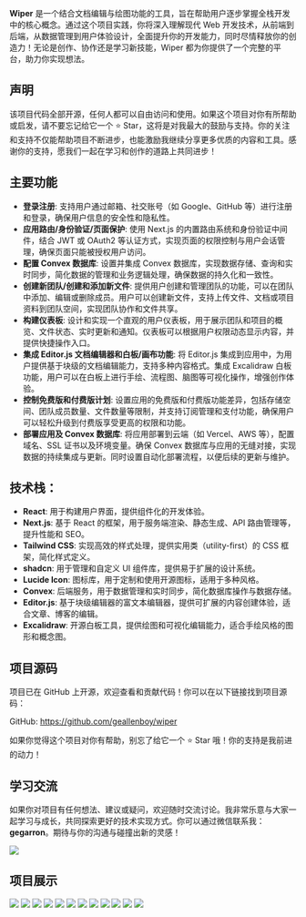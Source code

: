**Wiper** 是一个结合文档编辑与绘图功能的工具，旨在帮助用户逐步掌握全栈开发中的核心概念。通过这个项目实践，你将深入理解现代 Web 开发技术，从前端到后端，从数据管理到用户体验设计，全面提升你的开发能力，同时尽情释放你的创造力！无论是创作、协作还是学习新技能，Wiper 都为你提供了一个完整的平台，助力你实现想法。

## 声明

该项目代码全部开源，任何人都可以自由访问和使用。如果这个项目对你有所帮助或启发，请不要忘记给它一个 ⭐️ Star，这将是对我最大的鼓励与支持。你的关注和支持不仅能帮助项目不断进步，也能激励我继续分享更多优质的内容和工具。感谢你的支持，愿我们一起在学习和创作的道路上共同进步！

## 主要功能

- **登录注册**: 支持用户通过邮箱、社交账号（如 Google、GitHub 等）进行注册和登录，确保用户信息的安全性和隐私性。
- **应用路由/身份验证/页面保护**: 使用 Next.js 的内置路由系统和身份验证中间件，结合 JWT 或 OAuth2 等认证方式，实现页面的权限控制与用户会话管理，确保页面只能被授权用户访问。
- **配置 Convex 数据库**: 设置并集成 Convex 数据库，实现数据存储、查询和实时同步，简化数据的管理和业务逻辑处理，确保数据的持久化和一致性。
- **创建新团队/创建和添加新文件**: 提供用户创建和管理团队的功能，可以在团队中添加、编辑或删除成员。用户可以创建新文件，支持上传文件、文档或项目资料到团队空间，实现团队协作和文件共享。
- **构建仪表板**: 设计和实现一个直观的用户仪表板，用于展示团队和项目的概览、文件状态、实时更新和通知。仪表板可以根据用户权限动态显示内容，并提供快捷操作入口。
- **集成 Editor.js 文档编辑器和白板/画布功能**: 将 Editor.js 集成到应用中，为用户提供基于块级的文档编辑能力，支持多种内容格式。集成 Excalidraw 白板功能，用户可以在白板上进行手绘、流程图、脑图等可视化操作，增强创作体验。
- **控制免费版和付费版计划**: 设置应用的免费版和付费版功能差异，包括存储空间、团队成员数量、文件数量等限制，并支持订阅管理和支付功能，确保用户可以轻松升级到付费版享受更高的权限和功能。
- **部署应用及 Convex 数据库**: 将应用部署到云端（如 Vercel、AWS 等），配置域名、SSL 证书以及环境变量。确保 Convex 数据库与应用的无缝对接，实现数据的持续集成与更新。同时设置自动化部署流程，以便后续的更新与维护。

## 技术栈：

- **React**: 用于构建用户界面，提供组件化的开发体验。
- **Next.js**: 基于 React 的框架，用于服务端渲染、静态生成、API 路由管理等，提升性能和 SEO。
- **Tailwind CSS**: 实现高效的样式处理，提供实用类（utility-first）的 CSS 框架，简化样式定义。
- **shadcn**: 用于管理和自定义 UI 组件库，提供易于扩展的设计系统。
- **Lucide Icon**: 图标库，用于定制和使用开源图标，适用于多种风格。
- **Convex**: 后端服务，用于数据管理和实时同步，简化数据库操作与数据存储。
- **Editor.js**: 基于块级编辑器的富文本编辑器，提供可扩展的内容创建体验，适合文章、博客的编辑。
- **Excalidraw**: 开源白板工具，提供绘图和可视化编辑能力，适合手绘风格的图形和概念图。

## 项目源码

项目已在 GitHub 上开源，欢迎查看和贡献代码！你可以在以下链接找到项目源码：

GitHub: <https://github.com/geallenboy/wiper>

如果你觉得这个项目对你有帮助，别忘了给它一个 ⭐️ Star 哦！你的支持是我前进的动力！

## 学习交流

如果你对项目有任何想法、建议或疑问，欢迎随时交流讨论。我非常乐意与大家一起学习与成长，共同探索更好的技术实现方式。你可以通过微信联系我：**gegarron**。期待与你的沟通与碰撞出新的灵感！

<img src="./public/mpweixin.png" />

## 项目展示

<img src="./public/page1.png" />
<img src="./public/page2.png" />
<img src="./public/page3.png" />
<img src="./public/page4.png" />
<img src="./public/page5.png" />
<img src="./public/page6.png" />
<img src="./public/page7.png" />
<img src="./public/page8.png" />
<img src="./public/page9.png" />
<img src="./public/page10.png" />
<img src="./public/page11.png" />
<img src="./public/page12.png" />
